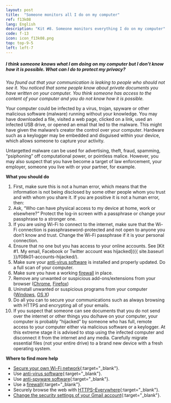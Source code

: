 ```yaml
---
layout: post
title:  "Someone monitors all I do on my computer"
ref: f13k08
lang: English
description: "Kit #8. Someone monitors everything I do on my computer"
code: f-13
icon: icon_f13k08.png
top: top-9-5
left: left-7
---
```


##### I think someone knows what I am doing on my computer but I don’t know how it is possible. What can I do to protect my privacy?

*You found out that your communication is leaking to people who should not see it. You noticed that some people know about private documents you have written on your computer. You think someone has access to the content of your computer and you do not know how it is possible.*

Your computer could be infected by a virus, trojan, spyware or other malicious software (malware) running without your knowledge. You may have downloaded a file, visited a web page, clicked on a link, used an infected USB drive, or opened an email that led to the malware. This might have given the malware’s creator the control over your computer. Hardware such as a keylogger may be embedded and disguised within your device, which allows someone to capture your activity.

Untargetted malware can be used for advertising, theft, fraud, spamming, “psiphoning” off computational power, or pointless malice. However, you may also suspect that you have become a target of law enforcement, your employer, someone you live with or your partner, for example.

**What you should do**

 1. First, make sure this is not a human error, which means that the information is not being disclosed by some other people whom you trust and with whom you share it. If you are positive it is not a human error, then:
 2. Ask, “Who can have physical access to my device at home, work or elsewhere?” Protect the log-in screen with a passphrase or change your passphrase to a stronger one.
 3. If you are using Wi-Fi to connect to the internet, make sure that the Wi-Fi connection is passphraseword-protected and not open to anyone you don’t know and trust. Change the Wi-Fi passphrase if it is your personal connection.
 4. Ensure that no one but you has access to your online accounts. See [Kit #1. My email, Facebook or Twitter account was hijacked]({{ site.baseurl }}/f08k01-accounts-hijacked/).
 5. Make sure your [anti-virus software](https://securityinabox.org/en/guide/avast/windows/) is installed and properly updated. Do a full scan of your computer.
 6. Make sure you have a working [firewall](https://securityinabox.org/en/guide/comodo/windows/) in place.
 7. Remove any unwanted or suspicious add-ons/extensions from your browser ([Chrome](https://support.google.com/chrome_webstore/answer/2664769), [Firefox](https://support.mozilla.org/t5/Manage-preferences-and-add-ons/Disable-or-remove-Add-ons/ta-p/1000))
 8. Uninstall unwanted or suspicious programs from your computer ([Windows](https://support.microsoft.com/en-us/help/2601726), [OS X](https://support.apple.com/kb/PH18752))
 9. Do all you can to secure your communications such as always browsing with HTTPS and encrypting all of your emails.
 10. If you suspect that someone can see documents that you do not send over the internet or other things you do/have on your computer, your computer is probably ”hijacked” by someone who has full, remote access to your computer either via malicious software or a keylogger. At this extreme stage it is advised to stop using the infected computer and disconnect it from the internet and any media. Carefully migrate essential files (not your entire drive) to a brand new device with a fresh operating system.

**Where to find more help**

+ [Secure your own Wi-Fi network](http://www.guidingtech.com/4632/secure-home-wireless-network/){:target="_blank"}.
+ Use [anti-virus software](https://securityinabox.org/en/guide/avast/windows/){:target="_blank"}.
+ Use [anti-spyware software](https://securityinabox.org/en/guide/spybot/windows/){:target="_blank"}.
+ Use a [firewall](https://securityinabox.org/en/guide/comodo/windows/){:target="_blank"}.
+ Securely browse the web with [HTTPS–Everywhere](https://www.eff.org/https-everywhere){:target="_blank"}.
+ [Change the security settings of your Gmail account](https://support.google.com/mail/answer/6562){:target="_blank"}.
